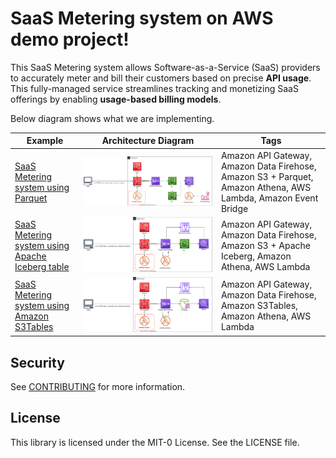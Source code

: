 
# SaaS Metering system on AWS demo project!

This SaaS Metering system allows Software-as-a-Service (SaaS) providers to accurately meter and bill their customers based on precise **API usage**. This fully-managed service streamlines tracking and monetizing SaaS offerings by enabling **usage-based billing models**.

Below diagram shows what we are implementing.

| Example | Architecture Diagram | Tags |
|---------|----------------------|------|
| [SaaS Metering system using Parquet](./v1) | ![](./v1/saas-metering-arch.svg) | Amazon API Gateway, Amazon Data Firehose, Amazon S3 + Parquet, Amazon Athena, AWS Lambda, Amazon Event Bridge |
| [SaaS Metering system using Apache Iceberg table](./v2) | ![](./v2/saas-metering-iceberg-arch.svg) | Amazon API Gateway, Amazon Data Firehose, Amazon S3 + Apache Iceberg, Amazon Athena, AWS Lambda |
| [SaaS Metering system using Amazon S3Tables](./v3) | ![](./v3/saas-metering-s3tables-arch.svg) | Amazon API Gateway, Amazon Data Firehose, Amazon S3Tables, Amazon Athena, AWS Lambda |

## Security

See [CONTRIBUTING](CONTRIBUTING.md#security-issue-notifications) for more information.

## License

This library is licensed under the MIT-0 License. See the LICENSE file.

